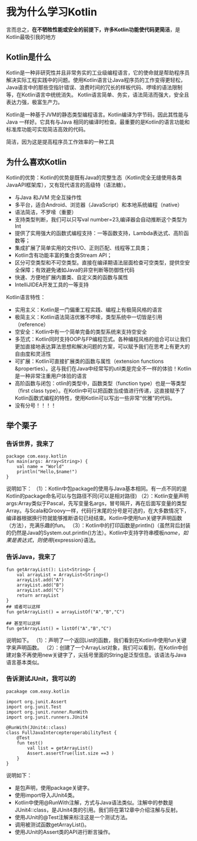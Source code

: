 # 我为什么学习Kotlin
言而总之，**在不牺牲性能或安全的前提下，许多Kotlin功能使代码更简洁**，是Kotlin最吸引我的地方

## Kotlin是什么
Kotlin是一种非研究性并且非常务实的工业级编程语言，它的使命就是帮助程序员解决实际工程实践中的问题。使用Kotlin语言让Java程序员的工作变得更轻松，Java语言中的那些空指针错误、浪费时间的冗长的样板代码、啰嗦的语法限制等，在Kotlin语言中统统消失。
Kotlin语言简单、务实，语法简洁而强大，安全且表达力强，极富生产力。

Kotlin是一种基于JVM的静态类型编程语言。Kotlin编译为字节码，因此其性能与Java 一样好。它具有与Java 相同的编译时检查。最重要的是Kotlin的语言功能和标准库功能可实现简洁高效的代码。

简洁，因为这是提高程序员工作效率的一种工具

## 为什么喜欢Kotlin
Kotlin的优势：Kotlin的优势是既有Java的完整生态（Kotlin完全无缝使用各类JavaAPI框架库），又有现代语言的高级特（语法糖）。
- 与Java 和JVM 完全互操作性
- 多平台，适合Android、浏览器（JavaScript）和本地系统编程（native）
- 语法简洁，不罗嗦（重要）
- 支持类型判断，我们可以只写val number=23,编译器会自动推断这个类型为Int
- 提供了实用强大的函数式编程支持：一等函数支持，Lambda表达式、高阶函数等；
- 集成扩展了简单实用的文件I/O、正则匹配、线程等工具类；
- Kotlin含有功能丰富的集合类Stream API；
- 区分可空类型和不可空类型。直接在编译期语法层面检查可空类型，提供空安全保障；有效避免诸如Java的非空判断等防御性代码
- 快速、方便地扩展内置类、自定义类的函数与属性
- IntelliJIDEA开发工具的一等支持

Kotlin语言特性：
- 实用主义：Kotlin是一门偏重工程实践、编程上有极简风格的语言
- 极简主义：Kotlin语法简洁优雅不啰嗦，类型系统中一切皆是引用（reference）
- 空安全：Kotlin中有一个简单完备的类型系统来支持空安全
- 多范式：Kotlin同时支持OOP与FP编程范式。各种编程风格的组合可以让我们更加直接地表达算法思想和解决问题的方案，可以赋予我们在思考上有更大的自由度和灵活性
- 可扩展：Kotlin可直接扩展类的函数与属性（extension functions &properties）。这与我们在Java中经常写的util类是完全不一样的体验！Kotlin是一种非常注重用户体验的语言
- 高阶函数与闭包：otlin的类型中，函数类型（function type）也是一等类型（first class type）。在Kotlin中可以把函数当成值进行传递，这直接赋予了Kotlin函数式编程的特性，使用Kotlin可以写出一些非常“优雅”的代码。
- 没有分号！！！！

## 举个栗子
### 告诉世界，我来了
```
package com.easy.kotlin 
fun main(args: Array<String>) { 
    val name = "World"
    println("Hello,$name!") 
}
```
说明如下：
（1）：Kotlin中包package的使用与Java基本相同。有一点不同的是Kotlin的package命名可以与包路径不同(可以是相对路径)
（2）：Kotlin变量声明args:Array类似于Pascal，先写变量名args，冒号隔开，再在后面写变量的类型Array。与Scala和Groovy一样，代码行末尾的分号是可选的，在大多数情况下，编译器根据换行符就能够推断语句已经结束。Kotlin中使用fun关键字声明函数（方法），充满乐趣的fun。
（3）：Kotlin中的打印函数是println()（虽然背后封装的仍然是Java的System.out.println()方法）。Kotlin中支持字符串模板$name，如果是表达式，则使用${expression}语法。

### 告诉Java，我来了
```
fun getArrayList(): List<String> { 
    val arrayList = ArrayList<String>() 
    arrayList.add("A")
    arrayList.add("B")
    arrayList.add("C")
    return arrayList
}
## 或者可以这样
fun getArrayList() = arrayListOf("A","B","C")

## 甚至可以这样
fun getArrayList() = listOf("A","B","C")
```
说明如下。
（1）：声明了一个返回List<String>的函数，我们看到在Kotlin中使用fun关键字来声明函数。
（2）：创建了一个ArrayList<String>对象，我们可以看到，在Kotlin中创建对象不再使用new关键字了，尖括号里面的String是泛型信息。该语法与Java语言基本类似。

### 告诉测试JUnit，我可以的
```
pacakage com.easy.kotlin

import org.junit.Assert
import org.junit.Test
import org.junit.runner.RunWith
import org.junit.runners.JUnit4

@RunWith(JUnit4::class)
class FullJavaIntercepteroperabilityTest {
    @Test
    fun test() 
        val list = getArrayList()
        Assert.assertTrue(list.size ==3 )    
    }
}
```
说明如下：
- 是包声明，使用package关键字。
- 使用import导入JUnit4类。
- Kotlin中使用@RunWith注解，方式与Java语法类似。注解中的参数是JUnit4::class，是JUnit4类的引用。我们将在第12章中介绍注解与反射。
- 使用JUnit的@Test注解来标注这是一个测试方法。
- 调用被测试函数getArrayList()。
- 使用JUnit的Assert类的API进行断言操作。
